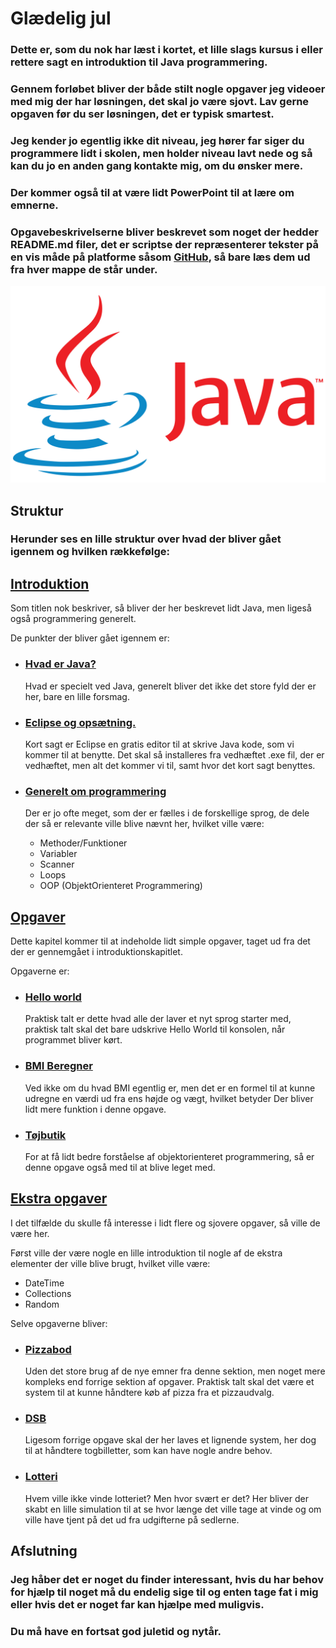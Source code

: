 # Glædelig jul

### Dette er, som du nok har læst i kortet, et lille slags kursus i eller rettere sagt en introduktion til Java programmering.
### Gennem forløbet bliver der både stilt nogle opgaver jeg videoer med mig der har løsningen, det skal jo være sjovt. Lav gerne opgaven før du ser løsningen, det er typisk smartest.
### Jeg kender jo egentlig ikke dit niveau, jeg hører far siger du programmere lidt i skolen, men holder niveau lavt nede og så kan du jo en anden gang kontakte mig, om du ønsker mere.
### Der kommer også til at være lidt PowerPoint til at lære om emnerne.
### Opgavebeskrivelserne bliver beskrevet som noget der hedder README.md filer, det er scriptse der repræsenterer tekster på en vis måde på platforme såsom [GitHub](https://github.com/Laustrup/Elias), så bare læs dem ud fra hver mappe de står under.

![Java Logo](./resources/Java-Logo.png)

## Struktur
### Herunder ses en lille struktur over hvad der bliver gået igennem og hvilken rækkefølge:

## [Introduktion](https://github.com/Laustrup/Elias/1-Introduktion)

  Som titlen nok beskriver, så bliver der her beskrevet lidt Java, men ligeså også programmering generelt.
  
  De punkter der bliver gået igennem er:
  * ### [Hvad er Java?](https://github.com/Laustrup/Elias/1-Introduktion/Hvad_Er_Java)
    Hvad er specielt ved Java, generelt bliver det ikke det store fyld der er her, bare en lille forsmag.

  * ### [Eclipse og opsætning.](https://github.com/Laustrup/Elias/1-Introduktion/Eclipse_&_Opsætning)
    Kort sagt er Eclipse en gratis editor til at skrive Java kode, som vi kommer til at benytte. Det skal så installeres fra vedhæftet .exe fil, der er vedhæftet, men alt det kommer vi til, samt hvor det kort sagt benyttes.

  * ### [Generelt om programmering](https://github.com/Laustrup/Elias/1-Introduktion/Generelt_Om_Programmering)
    Der er jo ofte meget, som der er fælles i de forskellige sprog, de dele der så er relevante ville blive nævnt her, hvilket ville være:
      * Methoder/Funktioner
      * Variabler
      * Scanner
      * Loops
      * OOP (ObjektOrienteret Programmering)

## [Opgaver](https://github.com/Laustrup/Elias/2-Opgaver)

  Dette kapitel kommer til at indeholde lidt simple opgaver, taget ud fra det der er gennemgået i introduktionskapitlet.
  
  Opgaverne er:
  * ### [Hello world](https://github.com/Laustrup/Elias/2-Opgaver/Hello_World)
    Praktisk talt er dette hvad alle der laver et nyt sprog starter med, praktisk talt skal det bare udskrive Hello World til konsolen, når programmet bliver kørt.

  * ### [BMI Beregner](https://github.com/Laustrup/Elias/2-Opgaver/BMI_Beregner)
    Ved ikke om du hvad BMI egentlig er, men det er en formel til at kunne udregne en værdi ud fra ens højde og vægt, hvilket betyder Der bliver lidt mere funktion i denne opgave.

  * ### [Tøjbutik](https://github.com/Laustrup/Elias/2-Opgaver/Tøjbutik)
    For at få lidt bedre forståelse af objektorienteret programmering, så er denne opgave også med til at blive leget med.

## [Ekstra opgaver](https://github.com/Laustrup/Elias/3-Ekstra_Opgaver)

  I det tilfælde du skulle få interesse i lidt flere og sjovere opgaver, så ville de være her.

  Først ville der være nogle en lille introduktion til nogle af de ekstra elementer der ville blive brugt, hvilket ville være:

  * DateTime
  * Collections
  * Random
  
  Selve opgaverne bliver:

  * ### [Pizzabod](https://github.com/Laustrup/Elias/3-Ekstra_Opgaver/Pizzabod)
      Uden det store brug af de nye emner fra denne sektion, men noget mere kompleks end forrige sektion af opgaver.
      Praktisk talt skal det være et system til at kunne håndtere køb af pizza fra et pizzaudvalg.

  * ### [DSB](https://github.com/Laustrup/Elias/3-Ekstra_Opgaver)
      Ligesom forrige opgave skal der her laves et lignende system, her dog til at håndtere togbilletter, som kan have nogle andre behov.

  * ### [Lotteri](https://github.com/Laustrup/Elias/3-Ekstra_Opgaver/Lotteri)
      Hvem ville ikke vinde lotteriet? Men hvor svært er det? Her bliver der skabt en lille simulation til at se hvor længe det ville tage at vinde og om ville have tjent på det ud fra udgifterne på sedlerne.


## Afslutning
### Jeg håber det er noget du finder interessant, hvis du har behov for hjælp til noget må du endelig sige til og enten tage fat i mig eller hvis det er noget far kan hjælpe med muligvis.
### Du må have en fortsat god juletid og nytår.